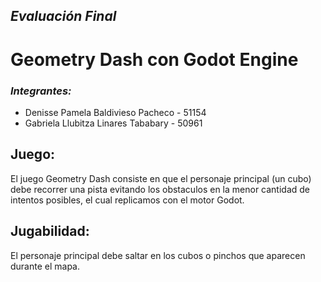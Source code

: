 ## *Evaluación Final*
# Geometry Dash con Godot Engine
### *Integrantes:*
* Denisse Pamela Baldivieso Pacheco - 51154
* Gabriela Llubitza Linares Tababary - 50961
## Juego:
El juego Geometry Dash consiste en que el personaje principal (un cubo) debe recorrer una pista evitando los obstaculos en la menor cantidad de intentos posibles, el cual replicamos con el motor Godot.
## Jugabilidad:
El personaje principal debe saltar en los cubos o pinchos que aparecen durante el mapa. 
